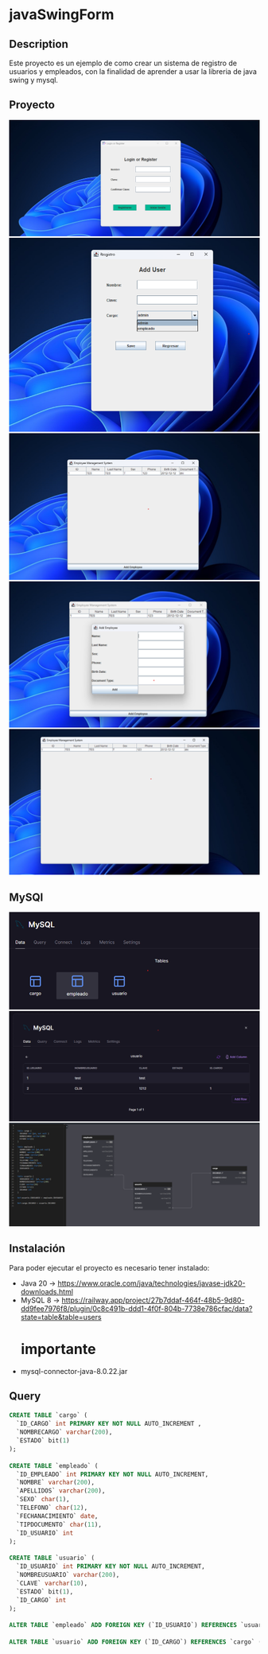 # javaSwingForm

## Description
Este proyecto es un ejemplo de como crear un  sistema de registro de usuarios y empleados, con la finalidad de aprender a usar la libreria de java swing y mysql.

## Proyecto
 ![Vista](/src/img/1_s.png)
 ![AddUser](/src/img/2.png)
 ![System](/src/img/3_s.png)
 ![Add](/src/img/4_s.png)
 ![employee](/src/img/6_s.png)

## MySQl
  ![MySQL](/src/img/0_SQL.png)
  ![MySQL](/src/img/1_SQL.png)
  ![MySQL](/src/img/3_sql.png)

## Instalación
Para poder ejecutar el proyecto es necesario tener instalado:
* Java 20 -> https://www.oracle.com/java/technologies/javase-jdk20-downloads.html
* MySQL 8 -> https://railway.app/project/27b7ddaf-464f-48b5-9d80-dd9fee7976f8/plugin/0c8c491b-ddd1-4f0f-804b-7738e786cfac/data?state=table&table=users
  # importante
* mysql-connector-java-8.0.22.jar

## Query
```sql
CREATE TABLE `cargo` (
  `ID_CARGO` int PRIMARY KEY NOT NULL AUTO_INCREMENT ,
  `NOMBRECARGO` varchar(200),
  `ESTADO` bit(1)
);

CREATE TABLE `empleado` (
  `ID_EMPLEADO` int PRIMARY KEY NOT NULL AUTO_INCREMENT,
  `NOMBRE` varchar(200),
  `APELLIDOS` varchar(200),
  `SEXO` char(1),
  `TELEFONO` char(12),
  `FECHANACIMIENTO` date,
  `TIPDOCUMENTO` char(11),
  `ID_USUARIO` int
);

CREATE TABLE `usuario` (
  `ID_USUARIO` int PRIMARY KEY NOT NULL AUTO_INCREMENT,
  `NOMBREUSUARIO` varchar(200),
  `CLAVE` varchar(10),
  `ESTADO` bit(1),
  `ID_CARGO` int
);

ALTER TABLE `empleado` ADD FOREIGN KEY (`ID_USUARIO`) REFERENCES `usuario` (`ID_USUARIO`);

ALTER TABLE `usuario` ADD FOREIGN KEY (`ID_CARGO`) REFERENCES `cargo` (`ID_CARGO`);
```


